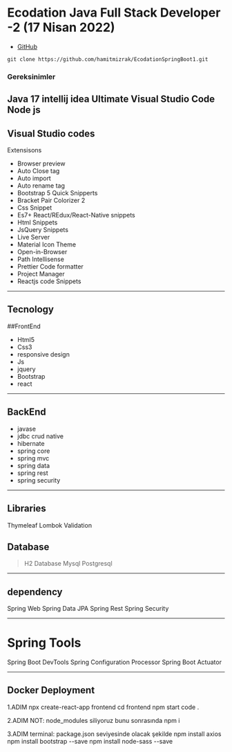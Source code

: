 # Ecodation Java Full Stack Developer -2 (17 Nisan 2022)
* [GitHub](https://github.com/hamitmizrak/EcodationSpringBoot1.git)

```shell
git clone https://github.com/hamitmizrak/EcodationSpringBoot1.git
```

### Gereksinimler
Java 17
intellij idea Ultimate 
Visual Studio Code
Node js
---

## Visual Studio codes
Extensisons
- Browser preview
- Auto Close tag
- Auto import
- Auto rename tag
- Bootstrap 5 Quick Snipperts
- Bracket Pair Colorizer 2
- Css Snippet
- Es7+ React/REdux/React-Native snippets
- Html Snippets
- JsQuery Snippets
- Live Server
- Material Icon Theme
- Open-in-Browser
- Path Intellisense
- Prettier Code formatter
- Project Manager
- Reactjs code Snippets

---

## Tecnology
##FrontEnd
- Html5
- Css3
- responsive design
- Js
- jquery
- Bootstrap
- react

---

## BackEnd
* javase
* jdbc crud native
* hibernate
* spring core
* spring mvc
* spring data
* spring rest
* spring security

---

## Libraries
Thymeleaf
Lombok
Validation

## Database
> H2 Database
> Mysql
> Postgresql

---
## dependency
Spring Web
Spring Data JPA
Spring Rest
Spring Security

---
# Spring Tools
Spring Boot DevTools
Spring Configuration Processor
Spring Boot Actuator

---

## Docker Deployment

1.ADIM
npx create-react-app frontend
cd frontend
npm start
code .

2.ADIM
NOT: node_modules siliyoruz bunu sonrasında 
npm i

3.ADIM
terminal: package.json seviyesinde olacak şekilde
npm install axios
npm install bootstrap --save
npm install node-sass --save


